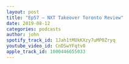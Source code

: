```yaml
---
layout: post
title: "Ep57 – NXT Takeover Toronto Review"
date: 2019-08-12
categories: podcasts
author: john
spotify_track_id: 1Jah1tMUkKXzy7uMP0Zryq
youtube_video_id: CnDSwYFqtv0
apple_track_id: 1000446655033
---
```

